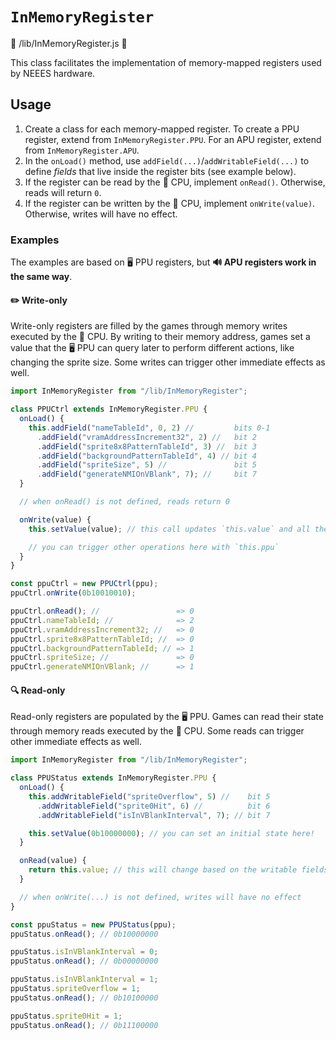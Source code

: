 # `InMemoryRegister`

📄 /lib/InMemoryRegister.js 📄

This class facilitates the implementation of memory-mapped registers used by NEEES hardware.

## Usage

1. Create a class for each memory-mapped register. To create a PPU register, extend from `InMemoryRegister.PPU`. For an APU register, extend from `InMemoryRegister.APU`.
2. In the `onLoad()` method, use `addField(...)`/`addWritableField(...)` to define _fields_ that live inside the register bits (see example below).
3. If the register can be read by the 🧠 CPU, implement `onRead()`. Otherwise, reads will return `0`.
4. If the register can be written by the 🧠 CPU, implement `onWrite(value)`. Otherwise, writes will have no effect.

### Examples

The examples are based on 🖥️ PPU registers, but **🔊 APU registers work in the same way**.

#### ✏️ Write-only

Write-only registers are filled by the games through memory writes executed by the 🧠 CPU. By writing to their memory address, games set a value that the 🖥️ PPU can query later to perform different actions, like changing the sprite size. Some writes can trigger other immediate effects as well.

```javascript
import InMemoryRegister from "/lib/InMemoryRegister";

class PPUCtrl extends InMemoryRegister.PPU {
  onLoad() {
    this.addField("nameTableId", 0, 2) //         bits 0-1
      .addField("vramAddressIncrement32", 2) //   bit 2
      .addField("sprite8x8PatternTableId", 3) //  bit 3
      .addField("backgroundPatternTableId", 4) // bit 4
      .addField("spriteSize", 5) //               bit 5
      .addField("generateNMIOnVBlank", 7); //     bit 7
  }

  // when onRead() is not defined, reads return 0

  onWrite(value) {
    this.setValue(value); // this call updates `this.value` and all the fields

    // you can trigger other operations here with `this.ppu`
  }
}

const ppuCtrl = new PPUCtrl(ppu);
ppuCtrl.onWrite(0b10010010);

ppuCtrl.onRead(); //                 => 0
ppuCtrl.nameTableId; //              => 2
ppuCtrl.vramAddressIncrement32; //   => 0
ppuCtrl.sprite8x8PatternTableId; //  => 0
ppuCtrl.backgroundPatternTableId; // => 1
ppuCtrl.spriteSize; //               => 0
ppuCtrl.generateNMIOnVBlank; //      => 1
```

#### 🔍 Read-only

Read-only registers are populated by the 🖥️ PPU. Games can read their state through memory reads executed by the 🧠 CPU. Some reads can trigger other immediate effects as well.

```javascript
import InMemoryRegister from "/lib/InMemoryRegister";

class PPUStatus extends InMemoryRegister.PPU {
  onLoad() {
    this.addWritableField("spriteOverflow", 5) //    bit 5
      .addWritableField("sprite0Hit", 6) //          bit 6
      .addWritableField("isInVBlankInterval", 7); // bit 7

    this.setValue(0b10000000); // you can set an initial state here!
  }

  onRead(value) {
    return this.value; // this will change based on the writable fields
  }

  // when onWrite(...) is not defined, writes will have no effect
}

const ppuStatus = new PPUStatus(ppu);
ppuStatus.onRead(); // 0b10000000

ppuStatus.isInVBlankInterval = 0;
ppuStatus.onRead(); // 0b00000000

ppuStatus.isInVBlankInterval = 1;
ppuStatus.spriteOverflow = 1;
ppuStatus.onRead(); // 0b10100000

ppuStatus.sprite0Hit = 1;
ppuStatus.onRead(); // 0b11100000
```
